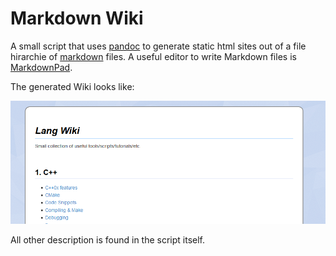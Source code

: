 Markdown Wiki
=============

A small script that uses [pandoc](http://pandoc.org/) to generate static html sites
out of a file hirarchie of [markdown](https://de.wikipedia.org/wiki/Markdown) files.
A useful editor to write Markdown files is [MarkdownPad](http://markdownpad.com/).

The generated Wiki looks like:

![WikiPreview](wiki_example.png)

All other description is found in the script itself.


